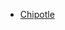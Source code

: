 - [Chipotle](https://github.com/lijing0913/Real-World-Data-Manipulation-in-Pandas/blob/main/Chipotle.ipynb)
